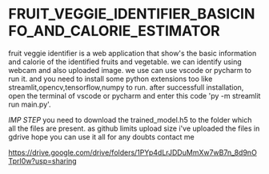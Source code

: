 # FRUIT_VEGGIE_IDENTIFIER_BASICINFO_AND_CALORIE_ESTIMATOR
fruit veggie identifier is a web application that show's the basic information and calorie of the identified fruits and vegetable.
we can identify using webcam and also uploaded image.
we use can use vscode or pycharm to run it.
and you need to install some python extensions too like streamlit,opencv,tensorflow,numpy to run.
after successfull installation, open the terminal of vscode or pycharm and enter this code 'py -m streamlit run main.py'.

*IMP STEP*
you need to download the trained_model.h5 to the folder which all the files are present.
as github limits upload size i've uploaded the files in gdrive hope you can use it all
for any doubts contact me

https://drive.google.com/drive/folders/1PYp4dLrJDDuMmXw7wB7n_8d9nOTprI0w?usp=sharing
